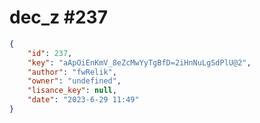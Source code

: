 
# dec_z #237
                
```JSON
{
    "id": 237,
    "key": "aApOiEnKmV_8eZcMwYyTgBfD=2iHnNuLgSdPlU@2",
    "author": "fwRelik",
    "owner": "undefined",
    "lisance_key": null,
    "date": "2023-6-29 11:49"
}
```
    